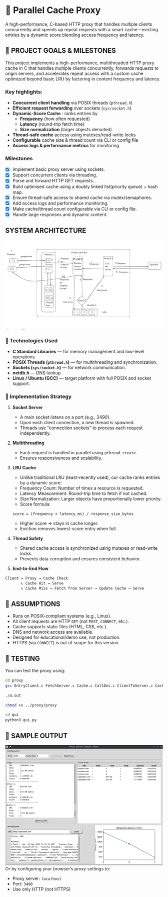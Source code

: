 # 🔁 Parallel Cache Proxy

A high-performance, C-based HTTP proxy that handles multiple clients concurrently and speeds up repeat requests with a smart cache—evicting entries by a dynamic score blending access frequency and latency.

## 🎯 PROJECT GOALS & MILESTONES

This project implements a high-performance, multithreaded HTTP proxy cache in C that handles multiple clients concurrently, forwards requests to origin servers, and accelerates repeat access with a custom cache optimized beyond basic LRU by factoring in content frequency and latency.

### Key highlights:
- **Concurrent client handling** via POSIX threads (`pthread.h`)  
- **Efficient request forwarding** over sockets (`sys/socket.h`)  
- **Dynamic-Score Cache** : ranks entries by  
  - **Frequency** (how often requested)  
  - **Latency** (round-trip fetch time)  
  - **Size normalization** (larger objects demoted)  
- **Thread-safe cache** access using mutexes/read-write locks  
- **Configurable** cache size & thread count via CLI or config file  
- **Access logs & performance metrics** for monitoring 

### Milestones
- [x] Implement basic proxy server using sockets.
- [x] Support concurrent clients via threading.
- [x] Parse and forward HTTP GET requests.
- [x] Build optimised cache using a doubly linked list(priority queue) + hash map.
- [x] Ensure thread-safe access to shared cache via mutex/semaphores.
- [x] Add access logs and performance monitoring.
- [x] Make cache/thread count configurable via CLI or config file.
- [x] Handle large responses and dynamic content.

## SYSTEM ARCHITECTURE
![Arch](Arch.png)


### 🔧 Technologies Used

- **C Standard Libraries** — for memory management and low-level operations.
- **POSIX Threads (`pthread.h`)** — for multithreading and synchronization.
- **Sockets (`sys/socket.h`)** — for network communication.
- **netdb.h** — DNS lookup
- **Linux / Ubuntu (GCC)** — target platform with full POSIX and socket support.

### 🔄 Implementation Strategy

1. **Socket Server**  
   - A main socket listens on a port (e.g., 3490).  
   - Upon each client connection, a new thread is spawned.  
   - Threads use "connection sockets" to process each request independently.

2. **Multithreading**  
   - Each request is handled in parallel using `pthread_create`.  
   - Ensures responsiveness and scalability.

3. **LRU Cache**  
   - Unlike traditional LRU (least-recently used), our cache ranks entries by a dynamic score:
   - Frequency Count: Number of times a resource is requested.
   - Latency Measurement: Round-trip time to fetch if not cached.
   - Size Normalization: Larger objects have proportionally lower priority.
   - Score formula:
   ```text
   score = (frequency × latency_ms) / response_size_bytes
   ```
   - Higher score ⇒ stays in cache longer.
   - Eviction removes lowest-score entry when full.

4. **Thread Safety**  
   - Shared cache access is synchronized using mutexes or read-write locks.  
   - Prevents data corruption and ensures consistent behavior.

5. **End-to-End Flow**

```text
Client → Proxy → Cache Check
       ↳ Cache Hit → Serve
       ↳ Cache Miss → Fetch from Server → Update Cache → Serve
```


## 📌 ASSUMPTIONS

- Runs on POSIX-compliant systems (e.g., Linux).
- All client requests are HTTP `GET` (not `POST`, `CONNECT`, etc.).
- Cache supports static files (HTML, CSS, etc.).
- DNS and network access are available.
- Designed for educational/demo use, not production.
- HTTPS (via `CONNECT`) is out of scope for this version.



## 🧪 TESTING

You can test the proxy using:
```bash
cd proxy
gcc EntryClient.c FetchServer.c Cache.c CallDns.c ClientToServer.c CacheData.c 
```
```bash
./a.out
```
```bash
chmod +x ../proxy/proxy
```
```bash
cd gui
python3 gui.py
```


## 🧪 SAMPLE OUTPUT
![Arch](Output.png)
Or by configuring your browser’s proxy settings to:
- Proxy server: `localhost`
- Port: `3490`
- Use only HTTP (not HTTPS)

